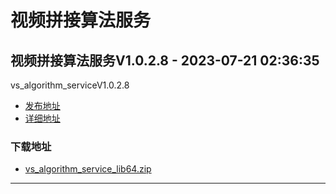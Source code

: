 # 视频拼接算法服务
## 视频拼接算法服务V1.0.2.8 - 2023-07-21 02:36:35
vs_algorithm_serviceV1.0.2.8
*  [发布地址](https://github.com/jadehh/VideoStitching/releases/tag/vs_algorithm_serviceV1.0.2.8)
*  [详细地址](https://github.com/jadehh/jadehh_file/releases/tag/vs_algorithm_serviceV1.0.2.8)
### 下载地址
* [vs_algorithm_service_lib64.zip](https://gh.ddlc.top/https://github.com/jadehh/jadehh_file/releases/download/vs_algorithm_serviceV1.0.2.8/vs_algorithm_service_lib64.zip)
----